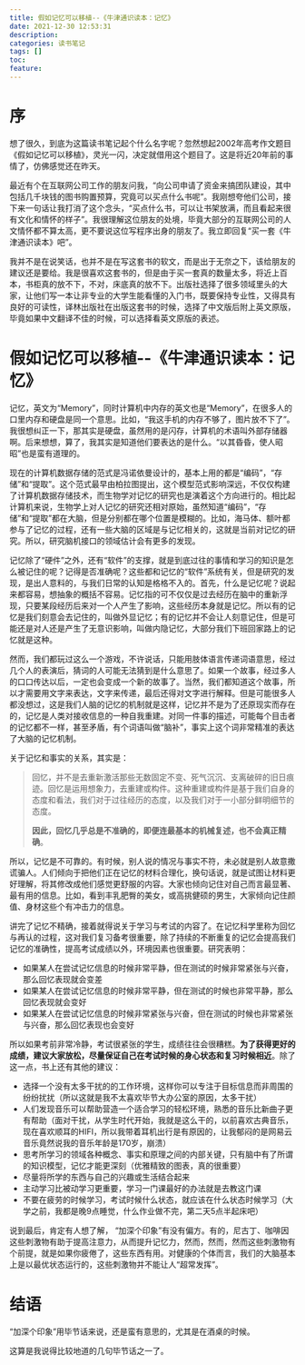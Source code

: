 ```yaml
---
title: 假如记忆可以移植--《牛津通识读本：记忆》
date: 2021-12-30 12:53:31
description: 
categories: 读书笔记
tags: [] 
toc: 
feature: 
---
```


# 序
想了很久，到底为这篇读书笔记起个什么名字呢？忽然想起2002年高考作文题目《假如记忆可以移植》，灵光一闪，决定就借用这个题目了。这是将近20年前的事情了，仿佛感觉还在昨天。

<!-- more -->

最近有个在互联网公司工作的朋友问我，“向公司申请了资金来搞团队建设，其中包括几千块钱的图书购置预算，究竟可以买点什么书呢”。我刚想夸他们公司，接下来一句话让我打消了这个念头，“买点什么书，可以让书架放满，而且看起来很有文化和情怀的样子”。我很理解这位朋友的处境，毕竟大部分的互联网公司的人文情怀都不算太高，更不要说这位写程序出身的朋友了。我立即回复“买一套《牛津通识读本》吧”。

我并不是在说笑话，也并不是在写这套书的软文，而是出于无奈之下，该给朋友的建议还是要给。我是很喜欢这套书的，但是由于买一套真的数量太多，将近上百本，书柜真的放不下，不对，床底真的放不下。出版社选择了很多领域里头的大家，让他们写一本让非专业的大学生能看懂的入门书，既要保持专业性，又得具有良好的可读性，译林出版社在出版这套书的时候，选择了中文版后附上英文原版，毕竟如果中文翻译不佳的时候，可以选择看英文原版的表述。

# 假如记忆可以移植--《牛津通识读本：记忆》

记忆，英文为“Memory”，同时计算机中内存的英文也是“Memory”，在很多人的口里内存和硬盘是同一个意思。比如，“我这手机的内存不够了，图片放不下了”。我很想纠正一下，那其实是硬盘，虽然用的是闪存，计算机的术语叫外部存储器啊。后来想想，算了，我其实是知道他们要表达的是什么。“以其昏昏，使人昭昭”也是蛮有道理的。

现在的计算机数据存储的范式是冯诺依曼设计的，基本上用的都是“编码”，“存储”和“提取”。这个范式最早由柏拉图提出，这个模型范式影响深远，不仅仅构建了计算机数据存储技术，而生物学对记忆的研究也是演着这个方向进行的。相比起计算机来说，生物学上对人记忆的研究还相对原始，虽然知道“编码”，“存储”和“提取”都在大脑，但是分别都在哪个位置是模糊的。比如，海马体、额叶都参与了记忆的过程，还有一些大脑的区域是与记忆相关的，这就是当前对记忆的研究。所以，研究脑机接口的领域估计会有更多的发现。

记忆除了“硬件”之外，还有“软件”的支撑，就是到底过往的事情和学习的知识是怎么被记住的呢？记得是否准确呢？这些都和记忆的“软件”系统有关，但是研究的发现，是出人意料的，与我们日常的认知是格格不入的。首先，什么是记忆呢？说起来都容易，想抽象的概括不容易。记忆指的可不仅仅是过去经历在脑中的重新浮现，只要某段经历后来对一个人产生了影响，这些经历本身就是记忆。所以有的记忆是我们刻意会去记住的，叫做外显记忆；有的记忆并不会让人刻意记住，但是可能还是对人还是产生了无意识影响，叫做内隐记忆，大部分我们下班回家路上的记忆就是这种。

然而，我们都玩过这么一个游戏，不许说话，只能用肢体语言传递词语意思，经过几个人的表演后，猜词的人可能无法猜到是什么意思了。如果一个故事，经过多人的口口传达以后，一定也会变成一个新的故事了。当然，我们都知道这个故事，所以才需要用文字来表达，文字来传递，最后还得对文字进行解释。但是可能很多人都没想过，这是我们人脑的记忆的机制就是这样，记忆并不是为了还原现实而存在的，记忆是人类对接收信息的一种自我重建。对同一件事的描述，可能每个目击者的记忆都不一样，甚至矛盾，有个词语叫做“脑补”，事实上这个词非常精准的表达了大脑的记忆机制。

关于记忆和事实的关系，其实是：

>回忆，并不是去重新激活那些无数固定不变、死气沉沉、支离破碎的旧日痕迹。回忆是运用想象力，去重建或构件。这种重建或构件是基于我们自身的态度和看法，我们对于过往经历的态度，以及我们对于一小部分鲜明细节的态度。
>
>**因此，回忆几乎总是不准确的，即便连最基本的机械复述，也不会真正精确**。

所以，记忆是不可靠的。有时候，别人说的情况与事实不符，未必就是别人故意撒谎骗人。人们倾向于把他们正在记忆的材料合理化，换句话说，就是试图让材料更好理解，将其修改成他们感觉更舒服的内容。大家也倾向记住对自己而言最显著、最有用的信息。比如，看到丰乳肥臀的美女，或高挑健硕的男生，大家倾向记住颜值、身材这些个有冲击力的信息。

讲完了记忆不精确，接着就得说关于学习与考试的内容了。在记忆科学里称为回忆与再认的过程，这对我们复习备考很重要，除了持续的不断重复的记忆会提高我们记忆的准确性，提高考试成绩以外，环境因素也很重要。研究表明：

- 如果某人在尝试记忆信息的时候非常平静，但在测试的时候非常紧张与兴奋，那么回忆表现就会变差
- 如果某人在尝试记忆信息的时候非常平静，但在测试的时候也非常平静，那么回忆表现就会变好
- 如果某人在尝试记忆信息的时候非常紧张与兴奋，但在测试的时候也非常紧张与兴奋，那么回忆表现也会变好

所以如果考前非常冷静，考试很紧张的学生，成绩往往会很糟糕。**为了获得更好的成绩，建议大家放松，尽量保证自己在考试时候的身心状态和复习时候相近**。除了这一点，书上还有其他的建议：

- 选择一个没有太多干扰的的工作环境，这样你可以专注于目标信息而非周围的纷纷扰扰（所以这就是我不太喜欢毕节大办公室的原因，太多干扰）
- 人们发现音乐可以帮助营造一个适合学习的轻松环境，熟悉的音乐比新曲子更有帮助（面对干扰，从学生时代开始，我就是这么干的，以前喜欢古典音乐，现在喜欢顺耳的HIFI，所以我带着耳机出行是有原因的，让我郁闷的是网易云音乐竟然说我的音乐年龄是170岁，崩溃）
- 思考所学习的领域各种概念、事实和原理之间的内部关键，只有脑中有了所谓的知识模型，记忆才能更深刻（优雅精致的图表，真的很重要）
- 尽量将所学的东西与自己的兴趣或生活结合起来
- 主动学习比被动学习更重要，学习一门课最好的办法就是去教这门课
- 不要在疲劳的时候学习，考试时候什么状态，就应该在什么状态时候学习（大学之前，我都是晚9点睡觉，什么作业做不完，第二天5点半起床吧）

说到最后，肯定有人想了解， “加深个印象”有没有偏方。有的，尼古丁、咖啡因这些刺激物有助于提高注意力，从而提升记忆力，然而，然而，然而这些刺激物有个前提，就是如果你疲倦了，这些东西有用。对健康的个体而言，我们的大脑基本上是以最优状态运行的，这些刺激物并不能让人“超常发挥”。

# 结语

“加深个印象”用毕节话来说，还是蛮有意思的，尤其是在酒桌的时候。

这算是我说得比较地道的几句毕节话之一了。